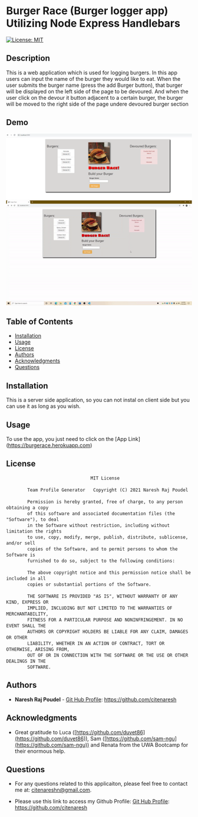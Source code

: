 # Burger Race (Burger logger app) Utilizing Node Express Handlebars

[![License: MIT](https://img.shields.io/badge/license-MIT-yellowgreen)](https://opensource.org/licenses/MIT)

## Description

This is a web application which is used for logging burgers. In this app users can input the name of the burger they would like to eat. When the user submits the burger name (press the add Burger button), that burger will be displayed on the left side of the page to be devoured. And when the user click on the devour it button adjacent to a certain burger, the burger will be moved to the right side of the page undere devoured burger section

## Demo

<img src="/public/assets/img/burgerrace.png">

<img src="/public/assets/img/burgerace_fast.gif">


## Table of Contents

-   [Installation](#installation)
-   [Usage](#usage)
-   [License](#license)
-   [Authors](#Authors)
-   [Acknowledgments](#Acknowledgments)
-   [Questions](#questions)

## Installation

This is a server side application, so you can not instal on client side but you can use it as long as you wish.

## Usage

To use the app, you just need to click on the [App Link] (https://burgerace.herokuapp.com)


## License

    								MIT License

    		Team Profile Generator   Copyright (C) 2021 Naresh Raj Poudel

    		Permission is hereby granted, free of charge, to any person obtaining a copy
    		of this software and associated documentation files (the "Software"), to deal
    		in the Software without restriction, including without limitation the rights
    		to use, copy, modify, merge, publish, distribute, sublicense, and/or sell
    		copies of the Software, and to permit persons to whom the Software is
    		furnished to do so, subject to the following conditions:

    		The above copyright notice and this permission notice shall be included in all
    		copies or substantial portions of the Software.

    		THE SOFTWARE IS PROVIDED "AS IS", WITHOUT WARRANTY OF ANY KIND, EXPRESS OR
    		IMPLIED, INCLUDING BUT NOT LIMITED TO THE WARRANTIES OF MERCHANTABILITY,
    		FITNESS FOR A PARTICULAR PURPOSE AND NONINFRINGEMENT. IN NO EVENT SHALL THE
    		AUTHORS OR COPYRIGHT HOLDERS BE LIABLE FOR ANY CLAIM, DAMAGES OR OTHER
    		LIABILITY, WHETHER IN AN ACTION OF CONTRACT, TORT OR OTHERWISE, ARISING FROM,
    		OUT OF OR IN CONNECTION WITH THE SOFTWARE OR THE USE OR OTHER DEALINGS IN THE
    		SOFTWARE.



## Authors

* **Naresh Raj Poudel** - [Git Hub Profile](https://github.com/citenaresh): https://github.com/citenaresh

## Acknowledgments

* Great gratitude to Luca ([https://github.com/duvet86](https://github.com/duvet86)), Sam ([https://github.com/sam-ngu](https://github.com/sam-ngu)) and Renata from the UWA Bootcamp for their enormous help.

## Questions

-   For any questions related to this applicaiton, please feel free to contact me at: citenareshn@gmail.com.

-   Please use this link to access my Github Profile: [Git Hub Profile](https://github.com/citenaresh): https://github.com/citenaresh

